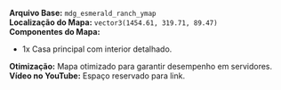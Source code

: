 **Arquivo Base:** `mdg_esmerald_ranch_ymap`  
**Localização do Mapa:** `vector3(1454.61, 319.71, 89.47)`  
**Componentes do Mapa:**  
- 1x Casa principal com interior detalhado.  

**Otimização:** Mapa otimizado para garantir desempenho em servidores.  
**Vídeo no YouTube:** Espaço reservado para link.  
